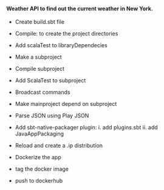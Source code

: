 #### Weather API to find out the current weather in New York.
- Create build.sbt file
- Compile: to create the project directories
- Add scalaTest to libraryDependecies
- Make a subproject
- Compile subproject
- Add ScalaTest to subproject
- Broadcast commands
- Make mainproject depend on subproject
- Parse JSON using Play JSON
- Add sbt-native-packager plugin:
    i. add plugins.sbt
    ii. add JavaAppPackaging
        
- Reload and create a .ip distribution
- Dockerize the app
- tag the docker image
- push to dockerhub